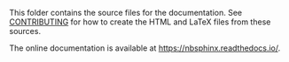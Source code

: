 This folder contains the source files for the documentation.
See [CONTRIBUTING](../CONTRIBUTING.rst) for how to create the HTML and LaTeX
files from these sources.

The online documentation is available at https://nbsphinx.readthedocs.io/.
